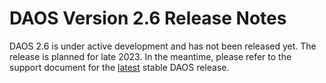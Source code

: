 # DAOS Version 2.6 Release Notes

DAOS 2.6 is under active development and has not been released yet.
The release is planned for late 2023.
In the meantime, please refer to the support document for the
[latest](https://docs.daos.io/latest/release/release_notes/)
stable DAOS release.
